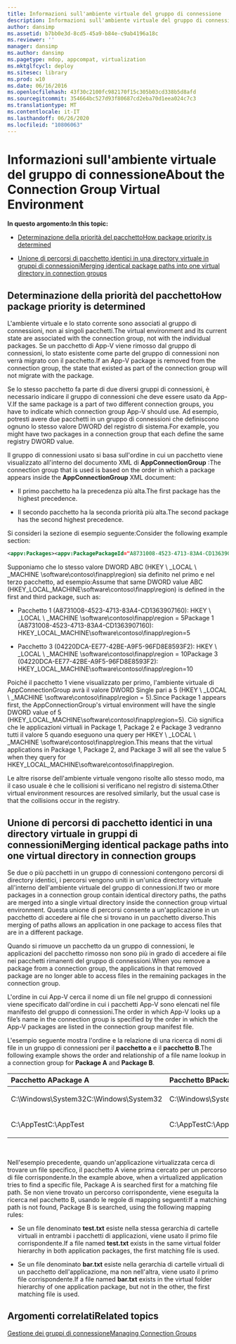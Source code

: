 ```yaml
---
title: Informazioni sull'ambiente virtuale del gruppo di connessione
description: Informazioni sull'ambiente virtuale del gruppo di connessione
author: dansimp
ms.assetid: b7bb0e3d-8cd5-45a9-b84e-c9ab4196a18c
ms.reviewer: ''
manager: dansimp
ms.author: dansimp
ms.pagetype: mdop, appcompat, virtualization
ms.mktglfcycl: deploy
ms.sitesec: library
ms.prod: w10
ms.date: 06/16/2016
ms.openlocfilehash: 43f30c2100fc982170f15c305b03cd338b5d8afd
ms.sourcegitcommit: 354664bc527d93f80687cd2eba70d1eea024c7c3
ms.translationtype: MT
ms.contentlocale: it-IT
ms.lasthandoff: 06/26/2020
ms.locfileid: "10806063"
---
```

# <span data-ttu-id="6afe6-103">Informazioni sull'ambiente virtuale del gruppo di connessione</span><span class="sxs-lookup"><span data-stu-id="6afe6-103">About the Connection Group Virtual Environment</span></span>


**<span data-ttu-id="6afe6-104">In questo argomento:</span><span class="sxs-lookup"><span data-stu-id="6afe6-104">In this topic:</span></span>**

-   [<span data-ttu-id="6afe6-105">Determinazione della priorità del pacchetto</span><span class="sxs-lookup"><span data-stu-id="6afe6-105">How package priority is determined</span></span>](#bkmk-pkg-priority-deter)

-   [<span data-ttu-id="6afe6-106">Unione di percorsi di pacchetto identici in una directory virtuale in gruppi di connessioni</span><span class="sxs-lookup"><span data-stu-id="6afe6-106">Merging identical package paths into one virtual directory in connection groups</span></span>](#bkmk-merged-root-ve-exp)

## <a href="" id="bkmk-pkg-priority-deter"></a><span data-ttu-id="6afe6-107">Determinazione della priorità del pacchetto</span><span class="sxs-lookup"><span data-stu-id="6afe6-107">How package priority is determined</span></span>


<span data-ttu-id="6afe6-108">L'ambiente virtuale e lo stato corrente sono associati al gruppo di connessioni, non ai singoli pacchetti.</span><span class="sxs-lookup"><span data-stu-id="6afe6-108">The virtual environment and its current state are associated with the connection group, not with the individual packages.</span></span> <span data-ttu-id="6afe6-109">Se un pacchetto di App-V viene rimosso dal gruppo di connessioni, lo stato esistente come parte del gruppo di connessioni non verrà migrato con il pacchetto.</span><span class="sxs-lookup"><span data-stu-id="6afe6-109">If an App-V package is removed from the connection group, the state that existed as part of the connection group will not migrate with the package.</span></span>

<span data-ttu-id="6afe6-110">Se lo stesso pacchetto fa parte di due diversi gruppi di connessioni, è necessario indicare il gruppo di connessioni che deve essere usato da App-V.</span><span class="sxs-lookup"><span data-stu-id="6afe6-110">If the same package is a part of two different connection groups, you have to indicate which connection group App-V should use.</span></span> <span data-ttu-id="6afe6-111">Ad esempio, potresti avere due pacchetti in un gruppo di connessioni che definiscono ognuno lo stesso valore DWORD del registro di sistema.</span><span class="sxs-lookup"><span data-stu-id="6afe6-111">For example, you might have two packages in a connection group that each define the same registry DWORD value.</span></span>

<span data-ttu-id="6afe6-112">Il gruppo di connessioni usato si basa sull'ordine in cui un pacchetto viene visualizzato all'interno del documento XML di **AppConnectionGroup** :</span><span class="sxs-lookup"><span data-stu-id="6afe6-112">The connection group that is used is based on the order in which a package appears inside the **AppConnectionGroup** XML document:</span></span>

-   <span data-ttu-id="6afe6-113">Il primo pacchetto ha la precedenza più alta.</span><span class="sxs-lookup"><span data-stu-id="6afe6-113">The first package has the highest precedence.</span></span>

-   <span data-ttu-id="6afe6-114">Il secondo pacchetto ha la seconda priorità più alta.</span><span class="sxs-lookup"><span data-stu-id="6afe6-114">The second package has the second highest precedence.</span></span>

<span data-ttu-id="6afe6-115">Si consideri la sezione di esempio seguente:</span><span class="sxs-lookup"><span data-stu-id="6afe6-115">Consider the following example section:</span></span>

```xml
<appv:Packages><appv:PackagePackageId="A8731008-4523-4713-83A4-CD1363907160"VersionId="E889951B-7F30-418B-A69C-B37283BC0DB9"/><appv:PackagePackageId="1DC709C8-309F-4AB4-BD47-F75926D04276"VersionId="01F1943B-C778-40AD-BFAD-AC34A695DF3C"/><appv:PackagePackageId="04220DCA-EE77-42BE-A9F5-96FD8E8593F2"VersionId="E15EFFE9-043D-4C01-BC52-AD2BD1E8BAFA"/></appv:Packages>
```

<span data-ttu-id="6afe6-116">Supponiamo che lo stesso valore DWORD ABC (HKEY \ _LOCAL \ _MACHINE \\software\\contoso\\finapp\\region) sia definito nel primo e nel terzo pacchetto, ad esempio:</span><span class="sxs-lookup"><span data-stu-id="6afe6-116">Assume that same DWORD value ABC (HKEY\_LOCAL\_MACHINE\\software\\contoso\\finapp\\region) is defined in the first and third package, such as:</span></span>

-   <span data-ttu-id="6afe6-117">Pacchetto 1 (A8731008-4523-4713-83A4-CD1363907160): HKEY \ _LOCAL \ _MACHINE \\software\\contoso\\finapp\\region = 5</span><span class="sxs-lookup"><span data-stu-id="6afe6-117">Package 1 (A8731008-4523-4713-83A4-CD1363907160): HKEY\_LOCAL\_MACHINE\\software\\contoso\\finapp\\region=5</span></span>

-   <span data-ttu-id="6afe6-118">Pacchetto 3 (04220DCA-EE77-42BE-A9F5-96FD8E8593F2): HKEY \ _LOCAL \ _MACHINE \\software\\contoso\\finapp\\region = 10</span><span class="sxs-lookup"><span data-stu-id="6afe6-118">Package 3 (04220DCA-EE77-42BE-A9F5-96FD8E8593F2): HKEY\_LOCAL\_MACHINE\\software\\contoso\\finapp\\region=10</span></span>

<span data-ttu-id="6afe6-119">Poiché il pacchetto 1 viene visualizzato per primo, l'ambiente virtuale di AppConnectionGroup avrà il valore DWORD Single pari a 5 (HKEY \ _LOCAL \ _MACHINE \\software\\contoso\\finapp\\region = 5).</span><span class="sxs-lookup"><span data-stu-id="6afe6-119">Since Package 1 appears first, the AppConnectionGroup's virtual environment will have the single DWORD value of 5 (HKEY\_LOCAL\_MACHINE\\software\\contoso\\finapp\\region=5).</span></span> <span data-ttu-id="6afe6-120">Ciò significa che le applicazioni virtuali in Package 1, Package 2 e Package 3 vedranno tutti il valore 5 quando eseguono una query per HKEY \ _LOCAL \ _MACHINE \\software\\contoso\\finapp\\region.</span><span class="sxs-lookup"><span data-stu-id="6afe6-120">This means that the virtual applications in Package 1, Package 2, and Package 3 will all see the value 5 when they query for HKEY\_LOCAL\_MACHINE\\software\\contoso\\finapp\\region.</span></span>

<span data-ttu-id="6afe6-121">Le altre risorse dell'ambiente virtuale vengono risolte allo stesso modo, ma il caso usuale è che le collisioni si verificano nel registro di sistema.</span><span class="sxs-lookup"><span data-stu-id="6afe6-121">Other virtual environment resources are resolved similarly, but the usual case is that the collisions occur in the registry.</span></span>

## <a href="" id="bkmk-merged-root-ve-exp"></a><span data-ttu-id="6afe6-122">Unione di percorsi di pacchetto identici in una directory virtuale in gruppi di connessioni</span><span class="sxs-lookup"><span data-stu-id="6afe6-122">Merging identical package paths into one virtual directory in connection groups</span></span>


<span data-ttu-id="6afe6-123">Se due o più pacchetti in un gruppo di connessioni contengono percorsi di directory identici, i percorsi vengono uniti in un'unica directory virtuale all'interno dell'ambiente virtuale del gruppo di connessioni.</span><span class="sxs-lookup"><span data-stu-id="6afe6-123">If two or more packages in a connection group contain identical directory paths, the paths are merged into a single virtual directory inside the connection group virtual environment.</span></span> <span data-ttu-id="6afe6-124">Questa unione di percorsi consente a un'applicazione in un pacchetto di accedere ai file che si trovano in un pacchetto diverso.</span><span class="sxs-lookup"><span data-stu-id="6afe6-124">This merging of paths allows an application in one package to access files that are in a different package.</span></span>

<span data-ttu-id="6afe6-125">Quando si rimuove un pacchetto da un gruppo di connessioni, le applicazioni del pacchetto rimosso non sono più in grado di accedere ai file nei pacchetti rimanenti del gruppo di connessioni.</span><span class="sxs-lookup"><span data-stu-id="6afe6-125">When you remove a package from a connection group, the applications in that removed package are no longer able to access files in the remaining packages in the connection group.</span></span>

<span data-ttu-id="6afe6-126">L'ordine in cui App-V cerca il nome di un file nel gruppo di connessioni viene specificato dall'ordine in cui i pacchetti App-V sono elencati nel file manifesto del gruppo di connessioni.</span><span class="sxs-lookup"><span data-stu-id="6afe6-126">The order in which App-V looks up a file’s name in the connection group is specified by the order in which the App-V packages are listed in the connection group manifest file.</span></span>

<span data-ttu-id="6afe6-127">L'esempio seguente mostra l'ordine e la relazione di una ricerca di nomi di file in un gruppo di connessioni per il **pacchetto a** e il **pacchetto B**.</span><span class="sxs-lookup"><span data-stu-id="6afe6-127">The following example shows the order and relationship of a file name lookup in a connection group for **Package A** and **Package B**.</span></span>

<table>
<colgroup>
<col width="50%" />
<col width="50%" />
</colgroup>
<thead>
<tr class="header">
<th align="left"><span data-ttu-id="6afe6-128">Pacchetto A</span><span class="sxs-lookup"><span data-stu-id="6afe6-128">Package A</span></span></th>
<th align="left"><span data-ttu-id="6afe6-129">Pacchetto B</span><span class="sxs-lookup"><span data-stu-id="6afe6-129">Package B</span></span></th>
</tr>
</thead>
<tbody>
<tr class="odd">
<td align="left"><p><span data-ttu-id="6afe6-130">C:\Windows\System32</span><span class="sxs-lookup"><span data-stu-id="6afe6-130">C:\Windows\System32</span></span></p></td>
<td align="left"><p><span data-ttu-id="6afe6-131">C:\Windows\System32</span><span class="sxs-lookup"><span data-stu-id="6afe6-131">C:\Windows\System32</span></span></p></td>
</tr>
<tr class="even">
<td align="left"><p><span data-ttu-id="6afe6-132">C:\AppTest</span><span class="sxs-lookup"><span data-stu-id="6afe6-132">C:\AppTest</span></span></p></td>
<td align="left"><p><span data-ttu-id="6afe6-133">C:\AppTest</span><span class="sxs-lookup"><span data-stu-id="6afe6-133">C:\AppTest</span></span></p></td>
</tr>
</tbody>
</table>

 

<span data-ttu-id="6afe6-134">Nell'esempio precedente, quando un'applicazione virtualizzata cerca di trovare un file specifico, il pacchetto A viene prima cercato per un percorso di file corrispondente.</span><span class="sxs-lookup"><span data-stu-id="6afe6-134">In the example above, when a virtualized application tries to find a specific file, Package A is searched first for a matching file path.</span></span> <span data-ttu-id="6afe6-135">Se non viene trovato un percorso corrispondente, viene eseguita la ricerca nel pacchetto B, usando le regole di mapping seguenti:</span><span class="sxs-lookup"><span data-stu-id="6afe6-135">If a matching path is not found, Package B is searched, using the following mapping rules:</span></span>

-   <span data-ttu-id="6afe6-136">Se un file denominato **test.txt** esiste nella stessa gerarchia di cartelle virtuali in entrambi i pacchetti di applicazioni, viene usato il primo file corrispondente.</span><span class="sxs-lookup"><span data-stu-id="6afe6-136">If a file named **test.txt** exists in the same virtual folder hierarchy in both application packages, the first matching file is used.</span></span>

-   <span data-ttu-id="6afe6-137">Se un file denominato **bar.txt** esiste nella gerarchia di cartelle virtuali di un pacchetto dell'applicazione, ma non nell'altra, viene usato il primo file corrispondente.</span><span class="sxs-lookup"><span data-stu-id="6afe6-137">If a file named **bar.txt** exists in the virtual folder hierarchy of one application package, but not in the other, the first matching file is used.</span></span>






## <span data-ttu-id="6afe6-138">Argomenti correlati</span><span class="sxs-lookup"><span data-stu-id="6afe6-138">Related topics</span></span>


[<span data-ttu-id="6afe6-139">Gestione dei gruppi di connessione</span><span class="sxs-lookup"><span data-stu-id="6afe6-139">Managing Connection Groups</span></span>](managing-connection-groups51.md)

 

 





